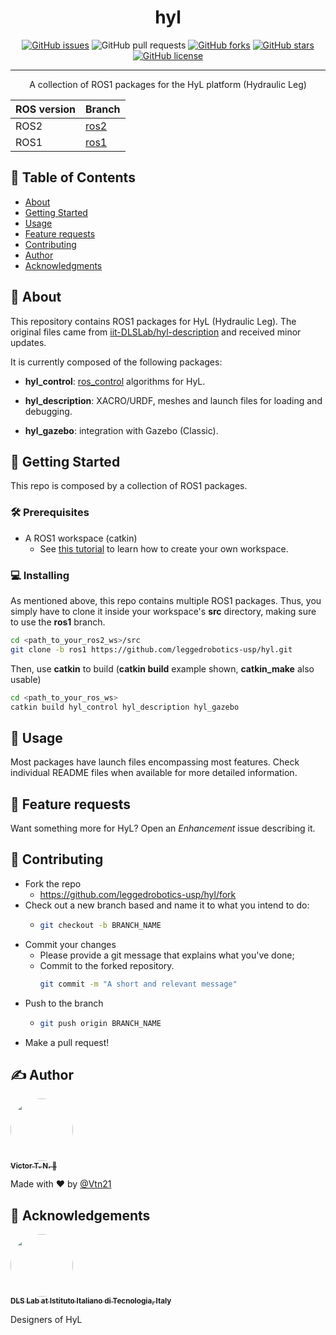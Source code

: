 <!-- <p align="center">
  <a href="" rel="noopener">
 <img width=200px height=200px src="https://i.imgur.com/6wj0hh6.jpg" alt="Project logo"></a>
</p> -->

<h1 align="center">hyl</h1>

<div align="center">

  [![GitHub issues](https://img.shields.io/github/issues/leggedrobotics-usp/hyl)](https://github.com/leggedrobotics-usp/hyl/issues)
  ![GitHub pull requests](https://img.shields.io/github/issues-pr/leggedrobotics-usp/hyl)
  [![GitHub forks](https://img.shields.io/github/forks/leggedrobotics-usp/hyl)](https://github.com/leggedrobotics-usp/hyl/network)
  [![GitHub stars](https://img.shields.io/github/stars/leggedrobotics-usp/hyl)](https://github.com/leggedrobotics-usp/hyl/stargazers)
  [![GitHub license](https://img.shields.io/github/license/leggedrobotics-usp/hyl)](https://github.com/leggedrobotics-usp/hyl/blob/main/LICENSE)

</div>

---

<p align="center"> A collection of ROS1 packages for the HyL platform (Hydraulic Leg)
    <br>
</p>

ROS version | Branch
-- | --
ROS2 | [ros2](https://github.com/leggedrobotics-usp/hyl/tree/ros2)
ROS1 | [ros1](https://github.com/leggedrobotics-usp/hyl/tree/ros1)

## 📝 Table of Contents
- [About](#about)
- [Getting Started](#getting_started)
- [Usage](#usage)
- [Feature requests](#feature_requests)
- [Contributing](#contributing)
- [Author](#author)
- [Acknowledgments](#acknowledgement)

## 🧐 About <a name = "about"></a>

This repository contains ROS1 packages for HyL (Hydraulic Leg). The original files came from [iit-DLSLab/hyl-description](https://github.com/iit-DLSLab/hyl-description) and received minor updates.

It is currently composed of the following packages:

- **hyl_control**: [ros_control](http://wiki.ros.org/ros_control) algorithms for HyL.

- **hyl_description**: XACRO/URDF, meshes and launch files for loading and debugging.

- **hyl_gazebo**: integration with Gazebo (Classic).

## 🏁 Getting Started <a name = "getting_started"></a>
This repo is composed by a collection of ROS1 packages.

### 🛠 Prerequisites

- A ROS1 workspace (catkin)
    - See [this tutorial](https://wiki.ros.org/ROS/Tutorials/InstallingandConfiguringROSEnvironment) to learn how to create your own workspace.

### 💻 Installing

As mentioned above, this repo contains multiple ROS1 packages. Thus, you simply have to clone it inside your workspace's **src** directory, making sure to use the **ros1** branch.

```bash
cd <path_to_your_ros2_ws>/src
git clone -b ros1 https://github.com/leggedrobotics-usp/hyl.git
```

Then, use **catkin** to build (**catkin build** example shown, **catkin_make** also usable)

```bash
cd <path_to_your_ros_ws>
catkin build hyl_control hyl_description hyl_gazebo
```

## 🎈 Usage <a name="usage"></a>

Most packages have launch files encompassing most features. Check individual README files when available for more detailed information.

## 🔋 Feature requests <a name="feature_requests"></a>

Want something more for HyL? Open an *Enhancement* issue describing it.

## 🤝 Contributing <a name="contributing"></a>

- Fork the repo
  - <https://github.com/leggedrobotics-usp/hyl/fork>
- Check out a new branch based and name it to what you intend to do:
  - ````bash
    git checkout -b BRANCH_NAME
    ````
- Commit your changes
  - Please provide a git message that explains what you've done;
  - Commit to the forked repository.
    ````bash
    git commit -m "A short and relevant message"
    ````
- Push to the branch
  - ````bash
    git push origin BRANCH_NAME
    ````
- Make a pull request!

## ✍️ Author <a name = "author"></a>

<a href="https://github.com/Vtn21">
 <img style="border-radius: 50%;" src="https://avatars.githubusercontent.com/u/13922299?s=460&u=2e2554bb02cc92028e5cba651b04459afd3c84fd&v=4" width="100px;" alt=""/>
 <br />
 <sub><b>Victor T. N. 🤖</b></sub></a>

Made with ❤️ by [@Vtn21](https://github.com/Vtn21)

## 🎉 Acknowledgements <a name = "acknowledgement"></a>

<a href="hhttps://github.com/iit-DLSLab">
 <img style="border-radius: 50%;" src="https://avatars.githubusercontent.com/u/14836675?s=200&v=4" width="100px;" alt=""/>
 <br />
 <sub><b>DLS Lab at Istituto Italiano di Tecnologia, Italy</b></sub></a>

 Designers of HyL

<!-- [![Gmail Badge](https://img.shields.io/badge/-victor.noppeney@usp.br-c14438?style=flat-square&logo=Gmail&logoColor=white&link=mailto:victor.noppeney@usp.br)](mailto:victor.noppeney@usp.br) -->

<!-- -  - Idea & Initial work -->

<!-- See also the list of [contributors](https://github.com/kylelobo/The-Documentation-Compendium/contributors) who participated in this project. -->